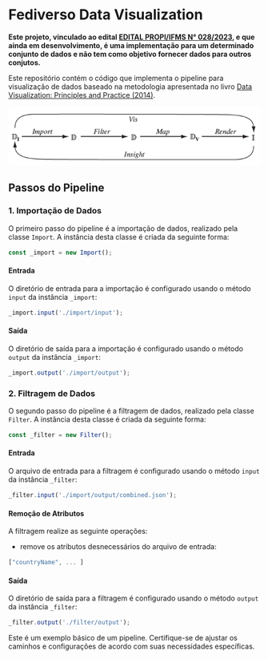 # Fediverso Data Visualization

**Este projeto, vinculado ao edital [EDITAL PROPI/IFMS N° 028/2023](https://selecao.ifms.edu.br/edital/files/iniciacao-cientifica-e-tecnologica-edital-no-028-2023-edital-no-028-2023-abertura.pdf), e que ainda em desenvolvimento, é uma implementação para um determinado conjunto de dados e não tem como objetivo fornecer dados para outros conjutos.**

Este repositório contém o código que implementa o pipeline para visualização de dados baseado na metodologia apresentada no livro [Data Visualization: Principles and Practice (2014)](https://www.amazon.com.br/Data-Visualization-Principles-Alexandru-Telea/dp/1466585269).

![alt](images/pipeline.png)

## Passos do Pipeline

### 1. Importação de Dados
O primeiro passo do pipeline é a importação de dados, realizado pela classe `Import`. A instância desta classe é criada da seguinte forma:

```javascript
const _import = new Import();
```

#### Entrada
O diretório de entrada para a importação é configurado usando o método `input` da instância `_import`:

```javascript
_import.input('./import/input');
```

#### Saída
O diretório de saída para a importação é configurado usando o método `output` da instância `_import`:

```javascript
_import.output('./import/output');
```

### 2. Filtragem de Dados
O segundo passo do pipeline é a filtragem de dados, realizado pela classe `Filter`. A instância desta classe é criada da seguinte forma:

```javascript
const _filter = new Filter();
```

#### Entrada
O arquivo de entrada para a filtragem é configurado usando o método `input` da instância `_filter`:

```javascript
_filter.input('./import/output/combined.json');
```

#### Remoção de Atributos
A filtragem realize as seguinte operações: 

 - remove os atributos desnecessários do arquivo de entrada:

```javascript
["countryName", ... ]
```

#### Saída
O diretório de saída para a filtragem é configurado usando o método `output` da instância `_filter`:

```javascript
_filter.output('./filter/output');
```

Este é um exemplo básico de um pipeline. Certifique-se de ajustar os caminhos e configurações de acordo com suas necessidades específicas.